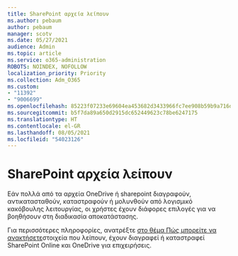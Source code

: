 ```yaml
---
title: SharePoint αρχεία λείπουν
ms.author: pebaum
author: pebaum
manager: scotv
ms.date: 05/27/2021
audience: Admin
ms.topic: article
ms.service: o365-administration
ROBOTS: NOINDEX, NOFOLLOW
localization_priority: Priority
ms.collection: Adm_O365
ms.custom:
- "11392"
- "9006699"
ms.openlocfilehash: 85223f07233e69604ea453682d3433966fc7ee908b59b9a716d9ba99950c9e62
ms.sourcegitcommit: b5f7da89a650d2915dc652449623c78be6247175
ms.translationtype: HT
ms.contentlocale: el-GR
ms.lasthandoff: 08/05/2021
ms.locfileid: "54023126"
---
```

# <a name="sharepoint-files-are-missing"></a>SharePoint αρχεία λείπουν

Εάν πολλά από τα αρχεία OneDrive ή sharepoint διαγραφούν, αντικατασταθούν, καταστραφούν ή μολυνθούν από λογισμικό κακόβουλης λειτουργίας, οι χρήστες έχουν διάφορες επιλογές για να βοηθήσουν στη διαδικασία αποκατάστασης.

Για περισσότερες πληροφορίες, ανατρέξτε [στο θέμα Πώς μπορείτε να ανακτήσετε](https://go.microsoft.com/fwlink/?linkid=2110774)στοιχεία που λείπουν, έχουν διαγραφεί ή καταστραφεί SharePoint Online και OneDrive για επιχειρήσεις.
